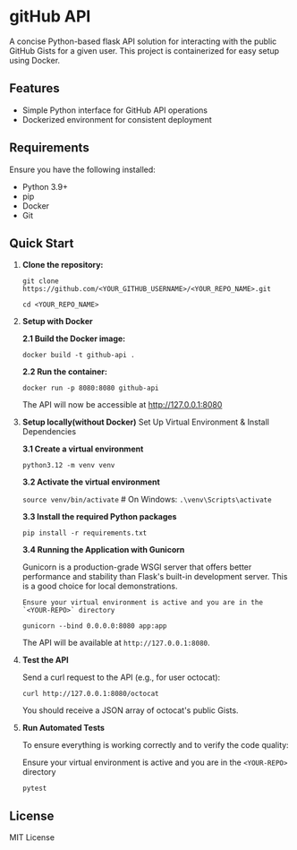 # gitHub API

A concise Python-based flask API solution for interacting with the public GitHub Gists for a given user. This project is containerized for easy setup using Docker.

## Features

- Simple Python interface for GitHub API operations
- Dockerized environment for consistent deployment

## Requirements

Ensure you have the following installed:

* Python 3.9+
* pip
* Docker
* Git

## Quick Start 

1. **Clone the repository:**

    `git clone https://github.com/<YOUR_GITHUB_USERNAME>/<YOUR_REPO_NAME>.git`
   
    `cd <YOUR_REPO_NAME>`
   
2. **Setup with Docker**

   **2.1  Build the Docker image:**

    `docker build -t github-api .`

   **2.2  Run the container:**
   
    `docker run -p 8080:8080 github-api`
    
    The API will now be accessible at http://127.0.0.1:8080

3. **Setup locally(without Docker)**
    Set Up Virtual Environment & Install Dependencies
   
     **3.1 Create a virtual environment**

      `python3.12 -m venv venv`

     **3.2 Activate the virtual environment**

      `source venv/bin/activate`  # On Windows: `.\venv\Scripts\activate`

     **3.3 Install the required Python packages**

      `pip install -r requirements.txt`

     **3.4  Running the Application with Gunicorn**

      Gunicorn is a production-grade WSGI server that offers better performance and stability than Flask's built-in                 development server. This is a good choice for local demonstrations.

       Ensure your virtual environment is active and you are in the `<YOUR-REPO>` directory

      `gunicorn --bind 0.0.0.0:8080 app:app`

      The API will be available at `http://127.0.0.1:8080`.

5. **Test the API**

   Send a curl request to the API (e.g., for user octocat):

   `curl http://127.0.0.1:8080/octocat`

   You should receive a JSON array of octocat's public Gists.

6. **Run Automated Tests**

   To ensure everything is working correctly and to verify the code quality:  

   Ensure your virtual environment is active and you are in the `<YOUR-REPO>` directory
   
   `pytest`

## License
MIT License
